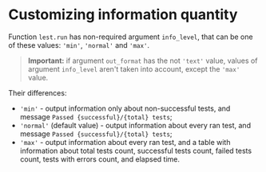 # Customizing information quantity

Function `lest.run` has non-required argument `info_level`,
that can be one of these values: `'min'`, `'normal'` and `'max'`.

> **Important:** if argument `out_format` has the not `'text'` value,
> values of argument `info_level` aren't taken into account, except the `'max'` value.

Their differences:

 + `'min'` - output information only about non-successful tests,
   and message `Passed {successful}/{total} tests`;
 + `'normal'` (default value) - output information about every ran test,
   and message `Passed {successful}/{total} tests`;
 + `'max'` - output information about every ran test, and a table with information about
   total tests count, successful tests count, failed tests count, tests with errors count,
   and elapsed time.
